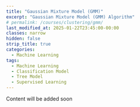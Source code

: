 ```yaml
---
title: "Gaussian Mixture Model (GMM)"
excerpt: "Gaussian Mixture Model (GMM) Algorithm"
# permalink: /courses/clustering/gmm/
last_modified_at: 2025-01-22T23:45:00-00:00
classes: narrow
hidden: false
strip_title: true
categories:
  - Machine Learning
tags: 
  - Machine Learning
  - Classification Model
  - Tree Model
  - Supervised Learning
---
```

Content will be added soon